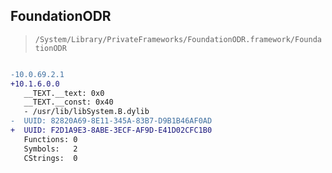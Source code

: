 ## FoundationODR

> `/System/Library/PrivateFrameworks/FoundationODR.framework/FoundationODR`

```diff

-10.0.69.2.1
+10.1.6.0.0
   __TEXT.__text: 0x0
   __TEXT.__const: 0x40
   - /usr/lib/libSystem.B.dylib
-  UUID: 82820A69-8E11-345A-83B7-D9B1B46AF0AD
+  UUID: F2D1A9E3-8ABE-3ECF-AF9D-E41D02CFC1B0
   Functions: 0
   Symbols:   2
   CStrings:  0

```
